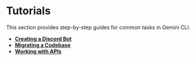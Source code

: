 # Tutorials

This section provides step-by-step guides for common tasks in Gemini CLI.

- **[Creating a Discord Bot](./tutorials/discord-bot.md)**
- **[Migrating a Codebase](./tutorials/migrate-codebase.md)**
- **[Working with APIs](./tutorials/working-with-apis.md)**